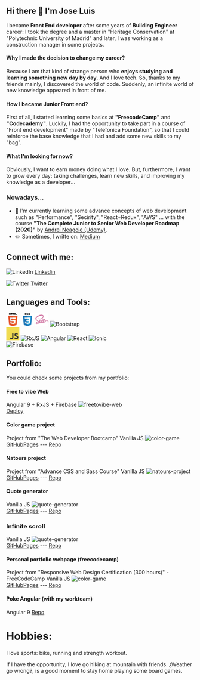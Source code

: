 ## Hi there 👋 I'm Jose Luis

I became **Front End developer** after some years of **Building Engineer** career: I took the degree and a master in "Heritage Conservation" at "Polytechnic University of Madrid" and later, I was working as a construction manager in some projects.

#### Why I made the decision to change my career?
Because I am that kind of strange person who **enjoys studying and learning something new day by day**. And I love tech. 
So, thanks to my friends mainly, I discovered the world of code. 
Suddenly, an infinite world of new knowledge appeared in front of me.

#### How I became Junior Front end?
First of all, I started learning some basics at **"FreecodeCamp"** and  **"Codecademy"**. Luckily, I had the opportunity to take part in a course of "Front end development" made by "Telefonica Foundation", so that I could reinforce the base knowledge that I had and add some new skills to my "bag".

#### What I'm looking for now?
Obviously, I want to earn money doing what I love. But, furthermore, I want to grow every day: taking challenges, learn new skills, and improving my knowledge as a developer...


### Nowadays...
- 🌱 I'm currently learning some advance concepts of web development  such as "Performance",  "Secirity", "React+Redux", "AWS" ...   with the course **"The Complete Junior to Senior Web Developer Roadmap (2020)"** by  [Andrei Neagoie (Udemy)](https://www.udemy.com/user/andrei-neagoie/?utm_source=adwords&utm_medium=udemyads&utm_campaign=DSA_Catchall_la.EN_cc.ROW&utm_content=deal4584&utm_term=_._ag_88010211481_._ad_437497337004_._kw__._de_c_._dm__._pl__._ti_dsa-841699838623_._li_1005489_._pd__._&matchtype=b&gclid=Cj0KCQjw6575BRCQARIsAMp-ksN6ehi0pJzjHVX03U_kxNlzHIJ8keS0s5A0tZbkWYwmmAO7kXMh_g8aAtljEALw_wcB).
- ✏️ Sometimes, I writte on: [Medium](https://medium.com/@jlaguilargomez)

## Connect with me:

<img src="https://image.flaticon.com/icons/svg/174/174857.svg" alt="LinkedIn"
	width="20" height="20" /> [Linkedin](https://www.linkedin.com/in/jlaguilargomez/)

<img src="https://seeklogo.com/images/T/twitter-logo-A84FE9258E-seeklogo.com.png" alt="Twitter"
	width="20" height="20" /> [Twitter](https://twitter.com/jlaguilargomez)



## Languages and Tools:

<img src="https://raw.githubusercontent.com/github/explore/80688e429a7d4ef2fca1e82350fe8e3517d3494d/topics/html/html.png" alt="HTML"
	width="35" height="35" />
<img src="https://raw.githubusercontent.com/github/explore/80688e429a7d4ef2fca1e82350fe8e3517d3494d/topics/css/css.png" alt="CSS3"
	width="35" height="35" />
<img src="https://raw.githubusercontent.com/github/explore/80688e429a7d4ef2fca1e82350fe8e3517d3494d/topics/sass/sass.png" alt="SASS"
	width="35" height="35" />
<img src="https://camo.githubusercontent.com/0e0adf58c74c6e74bb64ece5d0ef4620f4f46915/68747470733a2f2f76352e676574626f6f7473747261702e636f6d2f646f63732f352e302f6173736574732f6272616e642f626f6f7473747261702d6c6f676f2d736861646f772e706e67" alt="Bootstrap"
	width="35" height="35" />	
<img src="https://raw.githubusercontent.com/github/explore/80688e429a7d4ef2fca1e82350fe8e3517d3494d/topics/javascript/javascript.png" alt="javascript"
	width="35" height="35" />
<img src="https://rxjs-dev.firebaseapp.com/assets/images/favicons/favicon.ico" alt="RxJS"
	width="35" height="35" />
<img src="https://cdn.worldvectorlogo.com/logos/angular-icon-1.svg" alt="Angular"
	width="35" height="35" />
<img src="https://upload.wikimedia.org/wikipedia/commons/thumb/4/47/React.svg/674px-React.svg.png" alt="React"
	width="35" height="35" />
<img src="https://cdn.iconscout.com/icon/free/png-256/ionic-4-1175016.png" alt="Ionic"
	width="35" height="35" />		
<img src="https://4.bp.blogspot.com/-rtNRVM3aIvI/XJX_U07Z-II/AAAAAAAAJXY/YpdOo490FTgdKOxM4qDG-2-EzcNFAWkKACK4BGAYYCw/s1600/logo%2Bfirebase%2Bicon.png" alt="Firebase"
	width="35" height="35" />
	
## Portfolio:
You could check some projects from my portfolio:


#### Free to vibe Web
Angular 9 + RxJS + Firebase
<img src="https://i.ibb.co/3SCTQff/Screenshot-4.png" alt="freetovibe-web"
	width="300" height="auto" /></br>
[Deploy](https://freetovibe.com/principal)


#### Color game project
Project from "The Web Developer Bootcamp"
Vanilla JS
<img src="https://i.ibb.co/gSmrJyG/Screenshot-5.png" alt="color-game"
	width="300" height="auto" /></br>
[GitHubPages](http://jlaguilardev.me/twdbc_color-game-project/) --- [Repo](https://github.com/jlaguilargomez/twdbc_color-game-project)


#### Natours project
Project from "Advance CSS and Sass Course"
Vanilla JS
<img src="https://i.ibb.co/wLGDsVk/Screenshot-6.png" alt="natours-project"
	width="300" height="auto" /></br>
[GitHubPages](http://jlaguilardev.me/CSS-course_natours-project/) --- [Repo](https://github.com/jlaguilargomez/CSS-course_natours-project)


#### Quote generator
Vanilla JS
<img src="https://i.ibb.co/zF2CTHL/Screenshot-2.png" alt="quote-generator"
	width="300" height="auto" /></br>
[GitHubPages](https://github.com/jlaguilargomez/vanilla_js20_quote-generator) --- [Repo](https://github.com/jlaguilargomez/vanilla_js20_quote-generator)


### Infinite scroll
Vanilla JS
<img src="https://i.ibb.co/ssLpg1N/Screenshot-3.png" alt="quote-generator"
	width="auto" height="300" /></br>
[GitHubPages](http://jlaguilardev.me/vanilla_js20_infinity-scroll/) --- [Repo](https://github.com/jlaguilargomez/vanilla_js20_infinity-scroll)


#### Personal portfolio webpage (freecodecamp)
Project from "Responsive Web Design Certification (300 hours)" - FreeCodeCamp
Vanilla JS
<img src="https://i.ibb.co/fQxRNMd/Screenshot-7.png" alt="color-game"
	width="300" height="auto" /></br>
[GitHubPages](http://jlaguilardev.me/freeCodeCamp_personal-portfolio-webpage/) --- [Repo](https://github.com/jlaguilargomez/freeCodeCamp_personal-portfolio-webpage)


#### Poke Angular (with my workteam)
Angular 9
[Repo](https://github.com/jlaguilargomez/poke-angular-deploy)


# Hobbies:

I love sports: bike, running and strength workout.

If I have the opportunity, I love go hiking at mountain with friends. ¿Weather go wrong?, is a good moment to stay home playing some board games.
